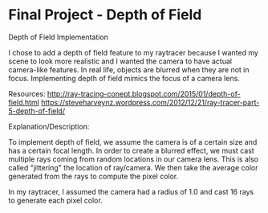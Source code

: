 # Final Project - Depth of Field

Depth of Field Implementation

I chose to add a depth of field feature to my raytracer because I wanted my scene to look more realistic and I wanted the camera to have actual camera-like features. In real life, objects are blurred when they are not in focus. Implementing depth of field mimics the focus of a camera lens. 

Resources:
http://ray-tracing-conept.blogspot.com/2015/01/depth-of-field.html
https://steveharveynz.wordpress.com/2012/12/21/ray-tracer-part-5-depth-of-field/


Explanation/Description:

To implement depth of field, we assume the camera is of a certain size and has a certain focal length. In order to create a blurred effect, we must cast multiple rays coming from random locations in our camera lens. This is also called "jittering" the location of ray/camera. We then take the average color generated from the rays to compute the pixel color.

In my raytracer, I assumed the camera had a radius of 1.0 and cast 16 rays to generate each pixel color.
